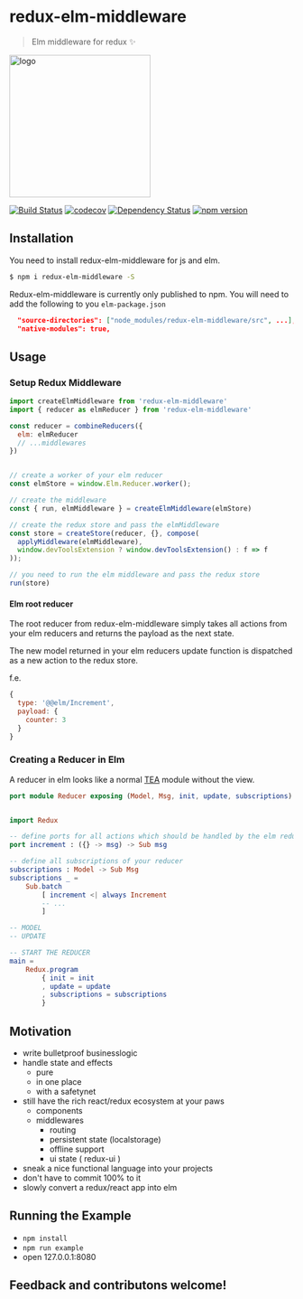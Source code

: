 # redux-elm-middleware

> Elm middleware for redux :sparkles:

<img src="https://cdn.rawgit.com/stoeffel/redux-elm-middleware/v017/logo/logo.svg" alt="logo" width="250" height="252">

[![Build Status](https://travis-ci.org/stoeffel/redux-elm-middleware.svg?branch=master)](https://travis-ci.org/stoeffel/redux-elm-middleware)
[![codecov](https://codecov.io/gh/stoeffel/redux-elm-middleware/branch/master/graph/badge.svg)](https://codecov.io/gh/stoeffel/redux-elm-middleware)
[![Dependency Status](https://david-dm.org/stoeffel/redux-elm-middleware.svg)](https://david-dm.org/stoeffel/redux-elm-middleware)
[![npm version](https://badge.fury.io/js/redux-elm-middleware.svg)](https://badge.fury.io/js/redux-elm-middleware)

## Installation

You need to install redux-elm-middleware for js and elm.

```bash
$ npm i redux-elm-middleware -S
```

Redux-elm-middleware is currently only published to npm.
You will need to add the following to you `elm-package.json`

```json
  "source-directories": ["node_modules/redux-elm-middleware/src", ...],
  "native-modules": true,
```

## Usage

### Setup Redux Middleware

```js
import createElmMiddleware from 'redux-elm-middleware'
import { reducer as elmReducer } from 'redux-elm-middleware'

const reducer = combineReducers({
  elm: elmReducer
  // ...middlewares
})


// create a worker of your elm reducer
const elmStore = window.Elm.Reducer.worker();

// create the middleware
const { run, elmMiddleware } = createElmMiddleware(elmStore)

// create the redux store and pass the elmMiddleware
const store = createStore(reducer, {}, compose(
  applyMiddleware(elmMiddleware),
  window.devToolsExtension ? window.devToolsExtension() : f => f
));

// you need to run the elm middleware and pass the redux store
run(store)
```

#### Elm root reducer

The root reducer from redux-elm-middleware simply takes all actions from your elm reducers and returns the payload as the next state.

The new model returned in your elm reducers update function is dispatched as a new action to the redux store.

f.e.

```js
{
  type: '@@elm/Increment',
  payload: {
    counter: 3
  }
}
```


### Creating a Reducer in Elm

A reducer in elm looks like a normal [TEA](https://github.com/evancz/elm-architecture-tutorial) module without the view.
```elm
port module Reducer exposing (Model, Msg, init, update, subscriptions) -- Name of the module must match the worker


import Redux

-- define ports for all actions which should be handled by the elm reducer
port increment : ({} -> msg) -> Sub msg

-- define all subscriptions of your reducer
subscriptions : Model -> Sub Msg
subscriptions _ =
    Sub.batch
        [ increment <| always Increment
        -- ...
        ]

-- MODEL
-- UPDATE

-- START THE REDUCER
main =
    Redux.program
        { init = init
        , update = update
        , subscriptions = subscriptions
        }
```


## Motivation

* write bulletproof businesslogic
* handle state and effects
  * pure
  * in one place
  * with a safetynet
* still have the rich react/redux ecosystem at your paws
  * components
  * middlewares
    * routing
    * persistent state (localstorage)
    * offline support
    * ui state ( redux-ui )
* sneak a nice functional language into your projects
* don't have to commit 100% to it
* slowly convert a redux/react app into elm

## Running the Example

* `npm install`
* `npm run example`
* open 127.0.0.1:8080


## Feedback and contributons welcome!
